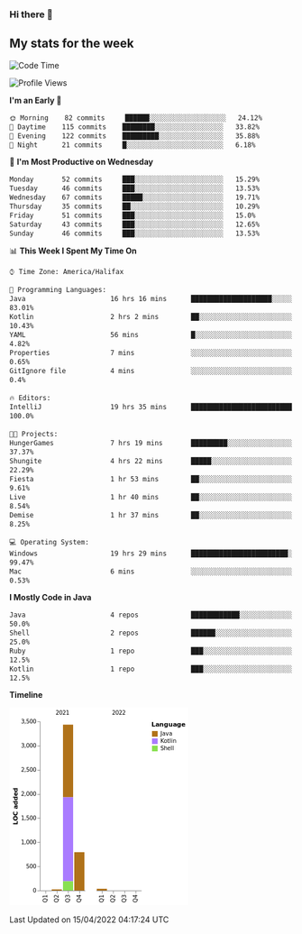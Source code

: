 ### Hi there 👋

## My stats for the week
<!--START_SECTION:waka-->
![Code Time](http://img.shields.io/badge/Code%20Time-181%20hrs%204%20mins-blue)

![Profile Views](http://img.shields.io/badge/Profile%20Views-0-blue)

**I'm an Early 🐤** 

```text
🌞 Morning    82 commits     ██████░░░░░░░░░░░░░░░░░░░   24.12% 
🌆 Daytime    115 commits    ████████░░░░░░░░░░░░░░░░░   33.82% 
🌃 Evening    122 commits    █████████░░░░░░░░░░░░░░░░   35.88% 
🌙 Night      21 commits     █░░░░░░░░░░░░░░░░░░░░░░░░   6.18%

```
📅 **I'm Most Productive on Wednesday** 

```text
Monday       52 commits     ███░░░░░░░░░░░░░░░░░░░░░░   15.29% 
Tuesday      46 commits     ███░░░░░░░░░░░░░░░░░░░░░░   13.53% 
Wednesday    67 commits     █████░░░░░░░░░░░░░░░░░░░░   19.71% 
Thursday     35 commits     ██░░░░░░░░░░░░░░░░░░░░░░░   10.29% 
Friday       51 commits     ███░░░░░░░░░░░░░░░░░░░░░░   15.0% 
Saturday     43 commits     ███░░░░░░░░░░░░░░░░░░░░░░   12.65% 
Sunday       46 commits     ███░░░░░░░░░░░░░░░░░░░░░░   13.53%

```


📊 **This Week I Spent My Time On** 

```text
⌚︎ Time Zone: America/Halifax

💬 Programming Languages: 
Java                     16 hrs 16 mins      ████████████████████░░░░░   83.01% 
Kotlin                   2 hrs 2 mins        ██░░░░░░░░░░░░░░░░░░░░░░░   10.43% 
YAML                     56 mins             █░░░░░░░░░░░░░░░░░░░░░░░░   4.82% 
Properties               7 mins              ░░░░░░░░░░░░░░░░░░░░░░░░░   0.65% 
GitIgnore file           4 mins              ░░░░░░░░░░░░░░░░░░░░░░░░░   0.4%

🔥 Editors: 
IntelliJ                 19 hrs 35 mins      █████████████████████████   100.0%

🐱‍💻 Projects: 
HungerGames              7 hrs 19 mins       █████████░░░░░░░░░░░░░░░░   37.37% 
Shungite                 4 hrs 22 mins       █████░░░░░░░░░░░░░░░░░░░░   22.29% 
Fiesta                   1 hr 53 mins        ██░░░░░░░░░░░░░░░░░░░░░░░   9.61% 
Live                     1 hr 40 mins        ██░░░░░░░░░░░░░░░░░░░░░░░   8.54% 
Demise                   1 hr 37 mins        ██░░░░░░░░░░░░░░░░░░░░░░░   8.25%

💻 Operating System: 
Windows                  19 hrs 29 mins      ████████████████████████░   99.47% 
Mac                      6 mins              ░░░░░░░░░░░░░░░░░░░░░░░░░   0.53%

```

**I Mostly Code in Java** 

```text
Java                     4 repos             ████████████░░░░░░░░░░░░░   50.0% 
Shell                    2 repos             ██████░░░░░░░░░░░░░░░░░░░   25.0% 
Ruby                     1 repo              ███░░░░░░░░░░░░░░░░░░░░░░   12.5% 
Kotlin                   1 repo              ███░░░░░░░░░░░░░░░░░░░░░░   12.5%

```


**Timeline**

![Chart not found](https://raw.githubusercontent.com/lyndseyy/lyndseyy/main/charts/bar_graph.png) 


 Last Updated on 15/04/2022 04:17:24 UTC
<!--END_SECTION:waka-->